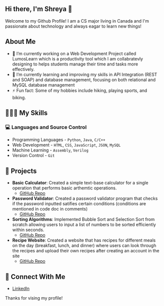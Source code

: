 ## Hi there, I'm Shreya 👋

Welcome to my Github Profile! I am a CS major living in Canada and I'm passionate about technology and always eagar to learn new things!

<!--
**Shre0627/Shre0627** is a ✨ _special_ ✨ repository because its `README.md` (this file) appears on your GitHub profile.

Here are some ideas to get you started:

- 🔭 I’m currently working on ...
- 🌱 I’m currently learning ...
- 👯 I’m looking to collaborate on ...
- 🤔 I’m looking for help with ...
- 💬 Ask me about ...
- 📫 How to reach me: ...
- 😄 Pronouns: ...
- ⚡ Fun fact: ...
-->

## About Me

- 🔭 I’m currently working on a Web Development Project called LumosLearn which is a productivity tool which I am collabratevly designing to helps students manage their time and tasks more effectively.
- 🌱 I’m currently learning and improving my skills in API Integration (REST and SOAP) and database management, focusing on both relational and MySQL database management
- ⚡ Fun fact: Some of my hobbies include hiking, playing sports, and biking.

## 👩🏽‍💻 My Skills

### 💻 Languages and Source Control
- Programming Languages - `Python`, `Java`, `C/C++`
- Web Development - `HTML`, `CSS`, `JavaScript`, `JSON`, `MySQL`
- Machine Learning - `Assembly`, `Verilog`
- Version Control - `Git`

## 📝 Projects
- **Basic Calculator**: Created a simple text-base calculator for a single operation that performs basic arthemtic operations. 
  - [GitHub Repo](https://github.com/Shre0627/Python-Projects.git)
- **Password Validator**: Created a password validator program that checks if the password inputted satifies certain conditions (conditions are mentioned in code doc in comments)
  - [GitHub Repo](https://github.com/Shre0627/Python-Projects.git)
- **Sorting Algorithms**: Implemented Bubble Sort and Selection Sort from scratch allowing users to input a list of numbers to be sorted efficiently within seconds.
  - [GitHub Repo](https://github.com/Shre0627/Python-Projects.git)
- **Recipe Website**: Created a website that has recipes for different meals on the day (breakfast, lunch, and dinner) where users can look through the recipes and upload their own recipes after creating an account in the site
  - [GitHub Repo](https://github.com/SB2224/CookingMamasWebsite.git)

## 🔗 Connect With Me
- [LinkedIn](https://www.linkedin.com/in/shreya-jamnadas-42ab36235/)

Thanks for vising my profile!
